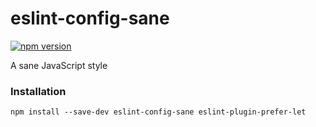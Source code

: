 # eslint-config-sane

[![npm version](https://badge.fury.io/js/eslint-config-sane.svg)](https://badge.fury.io/js/eslint-config-sane)

A sane JavaScript style

### Installation

```
npm install --save-dev eslint-config-sane eslint-plugin-prefer-let
```
